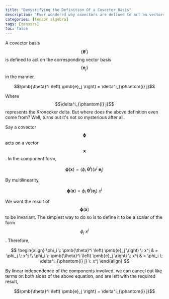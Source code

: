 ```yaml
---
title: "Demystifying the Definition Of a Covector Basis"
description: "Ever wondered why covectors are defined to act on vectors the way they are?"
categories: [tensor algebra]
tags: [tensors]
toc: false
---
```


A covector basis $$\left\{ \pmb{\theta}^i \right\}$$ is defined to act on the corresponding vector basis $$\left\{ \pmb{e}_j \right\}$$ in the manner,

$$\pmb{\theta}^i \left( \pmb{e}_j \right) = \delta^i_{\phantom{i} j}$$

Where $$\delta^i_{\phantom{i} j}$$ represents the Kronecker delta. But where does the above definition even come from? Well, turns out it's not so mysterious after all.

Say a covector $$\pmb{\phi}$$ acts on a vector $$\pmb{x}$$ . In the component form,

$$\pmb{\phi} \left( \pmb{x} \right) = \left( \phi_i \: \pmb{\theta}^i \right) \left( x^j \: \pmb{e}_j \right)$$

By multilinearity,

$$\pmb{\phi} \left( \pmb{x} \right) = \phi_i \: \pmb{\theta}^i \left( \pmb{e}_j \right) \: x^j$$

We want the result of $$\pmb{\phi} \left( \pmb{x} \right)$$ to be invariant. The simplest way to do so is to define it to be a scalar of the form $$\phi_j \: x^j$$ . Therefore,

$$
\begin{align}
\phi_i \: \pmb{\theta}^i \left( \pmb{e}_j \right) \: x^j & = \phi_j \: x^j \\
\phi_i \: \pmb{\theta}^i \left( \pmb{e}_j \right) \: x^j & = \phi_i \: \delta^i_{\phantom{i} j} \: x^j
\end{align}
$$

By linear independence of the components involved, we can cancel out like terms on both sides of the above equation, and are left with the required result,

$$\pmb{\theta}^i \left( \pmb{e}_j \right) = \delta^i_{\phantom{i} j}$$
